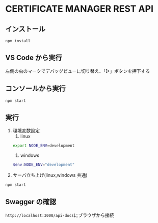 # CERTIFICATE MANAGER REST API

## インストール

```
npm install
```

## VS Code から実行

左側の虫のマークでデバッグビューに切り替え、「▷」ボタンを押下する

## コンソールから実行

```
npm start
```

## 実行

1. 環境変数設定
   1. linux
   ```bash
   export NODE_ENV=development
   ```
   1. windows
   ```powershell
   $env:NODE_ENV="development"
   ```
1. サーバ立ち上げ(linux,windows 共通)
```bash
npm start
```

## Swagger の確認

`http://localhost:3000/api-docs`にブラウザから接続
